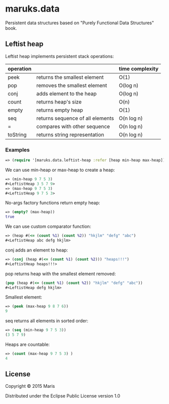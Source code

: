 # maruks.data

Persistent data structures based on "Purely Functional Data Structures" book.

## Leftist heap

Leftist heap implements persistent stack operations:

 operation    |                                 |  time complexity  |
------------- | --------------------------------|-------------------|
peek          | returns the smallest element    |   O(1)            |
pop           | removes the smallest element    |   O(log n)        |
conj          | adds element to the heap        |   O(log n)        |
count         | returns heap's size             |   O(n)            |
empty         | returns empty heap              |   O(1)            |
seq           | returns sequence of all elements|   O(n log n)      |
=             | compares with other sequence    |   O(n log n)      |
toString      | returns string representation   |   O(n log n)      |


### Examples

```clojure
=> (require '[maruks.data.leftist-heap :refer [heap min-heap max-heap]])
```

We can use min-heap or max-heap to create a heap:
```clojure
=> (min-heap 9 7 5 3)  
#<LeftistHeap 3 5 7 9>
=> (max-heap 9 7 5 3)  
#<LeftistHeap 9 7 5 3>
```

No-args factory functions return empty heap:
```clojure
=> (empty? (max-heap))  
true
```

We can use custom comparator function:
```clojure
=> (heap #(<= (count %1) (count %2)) "hkjlm" "defg" "abc")
#<LeftistHeap abc defg hkjlm>
```

conj adds an element to heap:
```clojure
=> (conj (heap #(<= (count %1) (count %2))) "heaps!!!")
#<LeftistHeap heaps!!!>
```

pop returns heap with the smallest element removed:
```clojure
(pop (heap #(<= (count %1) (count %2)) "hkjlm" "defg" "abc"))
#<LeftistHeap defg hkjlm>
```

Smallest element:
```clojure
=> (peek (max-heap 9 8 7 6))
9
```

seq returns all elements in sorted order:
```clojure
=> (seq (min-heap 9 7 5 3))
(3 5 7 9)
```

Heaps are countable:
```clojure
=> (count (max-heap 9 7 5 3) ) 
4
```

## License

Copyright © 2015 Maris

Distributed under the Eclipse Public License version 1.0 